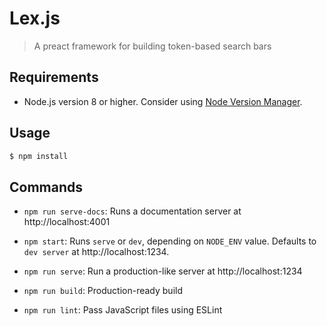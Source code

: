# Lex.js

> A preact framework for building token-based search bars

## Requirements

* Node.js version 8 or higher. Consider using [Node Version Manager](https://github.com/creationix/nvm).

## Usage

``` bash
$ npm install
```

## Commands

- `npm run serve-docs`: Runs a documentation server at http://localhost:4001

- `npm start`: Runs `serve` or `dev`, depending on `NODE_ENV` value. Defaults to `dev server` at http://localhost:1234.

- `npm run serve`: Run a production-like server at http://localhost:1234

- `npm run build`: Production-ready build

- `npm run lint`: Pass JavaScript files using ESLint
